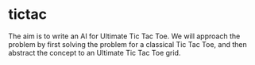 tictac
======

The aim is to write an AI for Ultimate Tic Tac Toe. We will approach the problem by first solving the problem for a classical Tic Tac Toe, and then abstract the concept to an Ultimate Tic Tac Toe grid.
